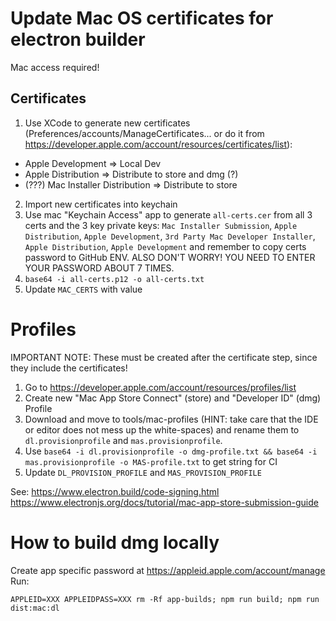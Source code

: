 # Update Mac OS certificates for electron builder

Mac access required!

## Certificates

1. Use XCode to generate new certificates (Preferences/accounts/ManageCertificates... or do it from https://developer.apple.com/account/resources/certificates/list):

- Apple Development => Local Dev
- Apple Distribution => Distribute to store and dmg (?)
- (???) Mac Installer Distribution => Distribute to store

2. Import new certificates into keychain
3. Use mac "Keychain Access" app to generate `all-certs.cer` from all 3 certs and the 3 key private keys: `Mac Installer Submission`, `Apple Distribution`, `Apple Development`, `3rd Party Mac Developer Installer`, `Apple Distribution`, `Apple Development` and remember to copy certs password to GitHub ENV. ALSO DON'T WORRY! YOU NEED TO ENTER YOUR PASSWORD ABOUT 7 TIMES.
4. `base64 -i all-certs.p12 -o all-certs.txt`
5. Update `MAC_CERTS` with value

# Profiles

IMPORTANT NOTE: These must be created after the certificate step, since they include the certificates!

1. Go to https://developer.apple.com/account/resources/profiles/list
2. Create new "Mac App Store Connect" (store) and "Developer ID" (dmg) Profile
3. Download and move to tools/mac-profiles (HINT: take care that the IDE or editor does not mess up the white-spaces) and rename them to `dl.provisionprofile` and `mas.provisionprofile`.
4. Use `base64 -i dl.provisionprofile -o dmg-profile.txt && base64 -i mas.provisionprofile -o MAS-profile.txt` to get string for CI
5. Update `DL_PROVISION_PROFILE` and `MAS_PROVISION_PROFILE`

See:
https://www.electron.build/code-signing.html
https://www.electronjs.org/docs/tutorial/mac-app-store-submission-guide

# How to build dmg locally

Create app specific password at https://appleid.apple.com/account/manage
Run:

```
APPLEID=XXX APPLEIDPASS=XXX rm -Rf app-builds; npm run build; npm run dist:mac:dl
```
